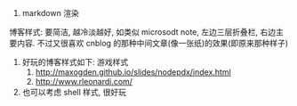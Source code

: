 1. markdown 渲染

博客样式: 要简洁, 越冷淡越好, 如类似 microsodt note, 左边三层折叠栏, 右边主要内容. 不过又很喜欢 cnblog 的那种中间文章(像一张纸)的效果(即原来那种样子)
1. 好玩的博客样式如下: 游戏样式
   1. http://maxogden.github.io/slides/nodepdx/index.html
   2. http://www.rleonardi.com/
2. 也可以考虑 shell 样式, 很好玩